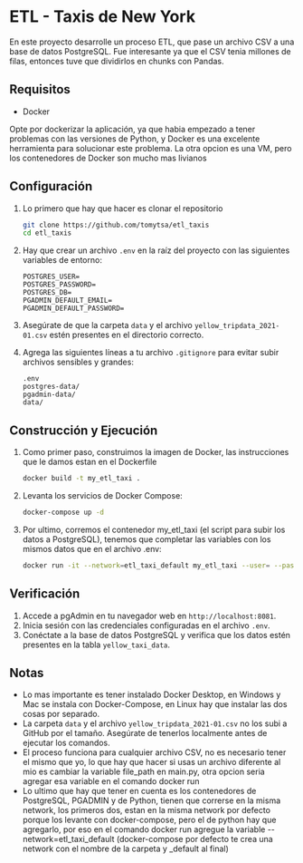 # ETL - Taxis de New York

En este proyecto desarrolle un proceso ETL, que pase un archivo CSV a una base de datos PostgreSQL. Fue interesante ya que el CSV tenia millones de filas, entonces tuve que dividirlos en chunks con Pandas. 

## Requisitos

- Docker
  
Opte por dockerizar la aplicación, ya que habia empezado a tener problemas con las versiones de Python, y Docker es una excelente herramienta para solucionar este problema. La otra opcion es una VM, pero los contenedores de Docker son mucho mas livianos

## Configuración

1. Lo primero que hay que hacer es clonar el repositorio 

    ```sh
    git clone https://github.com/tomytsa/etl_taxis
    cd etl_taxis
    ```

2. Hay que crear un archivo `.env` en la raíz del proyecto con las siguientes variables de entorno:

    ```env
    POSTGRES_USER=
    POSTGRES_PASSWORD=
    POSTGRES_DB=
    PGADMIN_DEFAULT_EMAIL=
    PGADMIN_DEFAULT_PASSWORD=
    ```

3. Asegúrate de que la carpeta `data` y el archivo `yellow_tripdata_2021-01.csv` estén presentes en el directorio correcto.

4. Agrega las siguientes líneas a tu archivo `.gitignore` para evitar subir archivos sensibles y grandes:

    ```gitignore
    .env
    postgres-data/
    pgadmin-data/
    data/
    ```

## Construcción y Ejecución

1. Como primer paso, construimos la imagen de Docker, las instrucciones que le damos estan en el Dockerfile

    ```sh
    docker build -t my_etl_taxi .
    ```

2. Levanta los servicios de Docker Compose:

    ```sh
    docker-compose up -d
    ```

3. Por ultimo, corremos el contenedor my_etl_taxi (el script para subir los datos a PostgreSQL), tenemos que completar las variables con los mismos datos que en el archivo .env:

    ```sh
    docker run -it --network=etl_taxi_default my_etl_taxi --user= --password= --host= --port= --db= --table_name=yellow_taxi_data
    ```

## Verificación

1. Accede a pgAdmin en tu navegador web en `http://localhost:8081`.
2. Inicia sesión con las credenciales configuradas en el archivo `.env`.
3. Conéctate a la base de datos PostgreSQL y verifica que los datos estén presentes en la tabla `yellow_taxi_data`.

## Notas

- Lo mas importante es tener instalado Docker Desktop, en Windows y Mac se instala con Docker-Compose, en Linux hay que instalar las dos cosas por separado.
- La carpeta `data` y el archivo `yellow_tripdata_2021-01.csv` no los subi a GitHub por el tamaño. Asegúrate de tenerlos localmente antes de ejecutar los comandos.
- El proceso funciona para cualquier archivo CSV, no es necesario tener el mismo que yo, lo que hay que hacer si usas un archivo diferente al mio es cambiar la variable file_path en main.py, otra opcion seria agregar esa variable en el comando docker run
- Lo ultimo que hay que tener en cuenta es los contenedores de PostgreSQL, PGADMIN y de Python, tienen que correrse en la misma network, los primeros dos, estan en la misma network por defecto porque los levante con docker-compose, pero el de python hay que agregarlo, por eso en el comando docker run agregue la variable --network=etl_taxi_default (docker-compose por defecto te crea una network con el nombre de la carpeta y _default al final)
